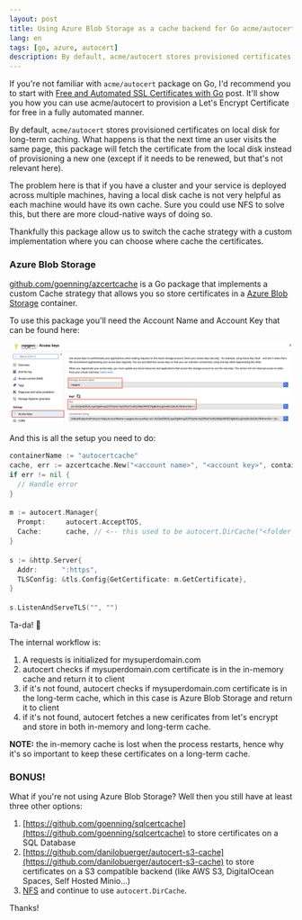 ```yaml
---
layout: post
title: Using Azure Blob Storage as a cache backend for Go acme/autocert
lang: en
tags: [go, azure, autocert]
description: By default, acme/autocert stores provisioned certificates on local disk for long-term caching. What happens is that the next time an user visits the same page, this package will fetch the certificate from the local disk instead of provisioning a new one. But what if your service is deployed across multiple machines? How do you ensure that all services are using the same cache? Come along and see how to solve this problem.
---
```


If you're not familiar with `acme/autocert` package on Go, I'd recommend you to start with [Free and Automated SSL Certificates with Go](https://goenning.net/2017/11/08/free-and-automated-ssl-certificates-with-go/) post. It'll show you how you can use acme/autocert to provision a Let's Encrypt Certificate for free in a fully automated manner.

By default, `acme/autocert` stores provisioned certificates on local disk for long-term caching. What happens is that the next time an user visits the same page, this package will fetch the certificate from the local disk instead of provisioning a new one (except if it needs to be renewed, but that's not relevant here).

The problem here is that if you have a cluster and your service is deployed across multiple machines, having a local disk cache is not very helpful as each machine would have its own cache. Sure you could use NFS to solve this, but there are more cloud-native ways of doing so.

Thankfully this package allow us to switch the cache strategy with a custom implementation where you can choose where cache the certificates.

### Azure Blob Storage

[github.com/goenning/azcertcache](https://github.com/goenning/azcertcache) is a Go package that implements a custom Cache strategy that allows you so store certificates in a [Azure Blob Storage](https://azure.microsoft.com/en-us/services/storage/blobs/) container.

To use this package you'll need the Account Name and Account Key that can be found here:

![](/public/images/2018/12/azbs-key.png)

And this is all the setup you need to do:

```go
containerName := "autocertcache"
cache, err := azcertcache.New("<account name>", "<account key>", containerName)
if err != nil {
  // Handle error
}

m := autocert.Manager{
  Prompt:     autocert.AcceptTOS,
  Cache:      cache, // <-- this used to be autocert.DirCache("<folder name>"),
}

s := &http.Server{
  Addr:      ":https",
  TLSConfig: &tls.Config{GetCertificate: m.GetCertificate},
}

s.ListenAndServeTLS("", "")
```

Ta-da! 🎉

The internal workflow is:

1. A requests is initialized for mysuperdomain.com
2. autocert checks if mysuperdomain.com certificate is in the in-memory cache and return it to client
3. if it's not found, autocert checks if mysuperdomain.com certificate is in the long-term cache, which in this case is Azure Blob Storage and return it to client
3. if it's not found, autocert fetches a new cerificates from let's encrypt and store in both in-memory and long-term cache.

**NOTE:** the in-memory cache is lost when the process restarts, hence why it's so important to keep these certificates on a long-term cache.

### BONUS!

What if you're not using Azure Blob Storage? Well then you still have at least three other options:

1. [https://github.com/goenning/sqlcertcache](https://github.com/goenning/sqlcertcache) to store certificates on a SQL Database
2. [https://github.com/danilobuerger/autocert-s3-cache](https://github.com/danilobuerger/autocert-s3-cache) to store certificates on a S3 compatible backend (like AWS S3, DigitalOcean Spaces, Self Hosted Minio...)
3. [NFS](https://en.wikipedia.org/wiki/Network_File_System) and continue to use `autocert.DirCache`.

Thanks!